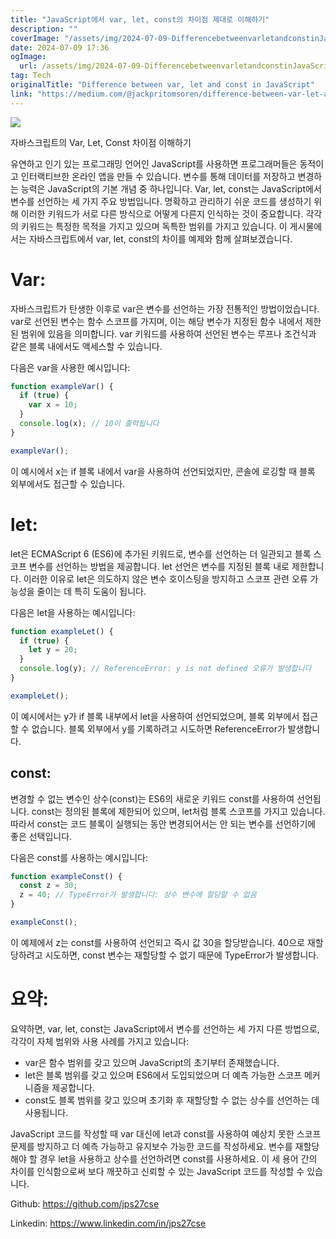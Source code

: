 ```yaml
---
title: "JavaScript에서 var, let, const의 차이점 제대로 이해하기"
description: ""
coverImage: "/assets/img/2024-07-09-DifferencebetweenvarletandconstinJavaScript_0.png"
date: 2024-07-09 17:36
ogImage:
  url: /assets/img/2024-07-09-DifferencebetweenvarletandconstinJavaScript_0.png
tag: Tech
originalTitle: "Difference between var, let and const in JavaScript"
link: "https://medium.com/@jackpritomsoren/difference-between-var-let-and-const-in-javascript-c6236899ca4d"
---
```


<img src="/assets/img/2024-07-09-DifferencebetweenvarletandconstinJavaScript_0.png" />

자바스크립트의 Var, Let, Const 차이점 이해하기

유연하고 인기 있는 프로그래밍 언어인 JavaScript를 사용하면 프로그래머들은 동적이고 인터랙티브한 온라인 앱을 만들 수 있습니다. 변수를 통해 데이터를 저장하고 변경하는 능력은 JavaScript의 기본 개념 중 하나입니다. Var, let, const는 JavaScript에서 변수를 선언하는 세 가지 주요 방법입니다. 명확하고 관리하기 쉬운 코드를 생성하기 위해 이러한 키워드가 서로 다른 방식으로 어떻게 다른지 인식하는 것이 중요합니다. 각각의 키워드는 특정한 목적을 가지고 있으며 독특한 범위를 가지고 있습니다. 이 게시물에서는 자바스크립트에서 var, let, const의 차이를 예제와 함께 살펴보겠습니다.

# Var:

<div class="content-ad"></div>

자바스크립트가 탄생한 이후로 var은 변수를 선언하는 가장 전통적인 방법이었습니다. var로 선언된 변수는 함수 스코프를 가지며, 이는 해당 변수가 지정된 함수 내에서 제한된 범위에 있음을 의미합니다. var 키워드를 사용하여 선언된 변수는 루프나 조건식과 같은 블록 내에서도 액세스할 수 있습니다.

다음은 var을 사용한 예시입니다:

```js
function exampleVar() {
  if (true) {
    var x = 10;
  }
  console.log(x); // 10이 출력됩니다
}

exampleVar();
```

이 예시에서 x는 if 블록 내에서 var을 사용하여 선언되었지만, 콘솔에 로깅할 때 블록 외부에서도 접근할 수 있습니다.

<div class="content-ad"></div>

# let:

let은 ECMAScript 6 (ES6)에 추가된 키워드로, 변수를 선언하는 더 일관되고 블록 스코프 변수를 선언하는 방법을 제공합니다. let 선언은 변수를 지정된 블록 내로 제한합니다. 이러한 이유로 let은 의도하지 않은 변수 호이스팅을 방지하고 스코프 관련 오류 가능성을 줄이는 데 특히 도움이 됩니다.

다음은 let을 사용하는 예시입니다:

```js
function exampleLet() {
  if (true) {
    let y = 20;
  }
  console.log(y); // ReferenceError: y is not defined 오류가 발생합니다
}

exampleLet();
```

<div class="content-ad"></div>

이 예시에서는 y가 if 블록 내부에서 let을 사용하여 선언되었으며, 블록 외부에서 접근할 수 없습니다. 블록 외부에서 y를 기록하려고 시도하면 ReferenceError가 발생합니다.

## const:

변경할 수 없는 변수인 상수(const)는 ES6의 새로운 키워드 const를 사용하여 선언됩니다. const는 정의된 블록에 제한되어 있으며, let처럼 블록 스코프를 가지고 있습니다. 따라서 const는 코드 블록이 실행되는 동안 변경되어서는 안 되는 변수를 선언하기에 좋은 선택입니다.

다음은 const를 사용하는 예시입니다:

<div class="content-ad"></div>

```js
function exampleConst() {
  const z = 30;
  z = 40; // TypeError가 발생합니다: 상수 변수에 할당할 수 없음
}

exampleConst();
```

이 예제에서 z는 const를 사용하여 선언되고 즉시 값 30을 할당받습니다. 40으로 재할당하려고 시도하면, const 변수는 재할당할 수 없기 때문에 TypeError가 발생합니다.

# 요약:

요약하면, var, let, const는 JavaScript에서 변수를 선언하는 세 가지 다른 방법으로, 각각이 자체 범위와 사용 사례를 가지고 있습니다:

<div class="content-ad"></div>

- var은 함수 범위를 갖고 있으며 JavaScript의 초기부터 존재했습니다.
- let은 블록 범위를 갖고 있으며 ES6에서 도입되었으며 더 예측 가능한 스코프 메커니즘을 제공합니다.
- const도 블록 범위를 갖고 있으며 초기화 후 재할당할 수 없는 상수를 선언하는 데 사용됩니다.

JavaScript 코드를 작성할 때 var 대신에 let과 const를 사용하여 예상치 못한 스코프 문제를 방지하고 더 예측 가능하고 유지보수 가능한 코드를 작성하세요. 변수를 재할당해야 할 경우 let을 사용하고 상수를 선언하려면 const를 사용하세요. 이 세 용어 간의 차이를 인식함으로써 보다 깨끗하고 신뢰할 수 있는 JavaScript 코드를 작성할 수 있습니다.

Github: https://github.com/jps27cse

Linkedin: https://www.linkedin.com/in/jps27cse
